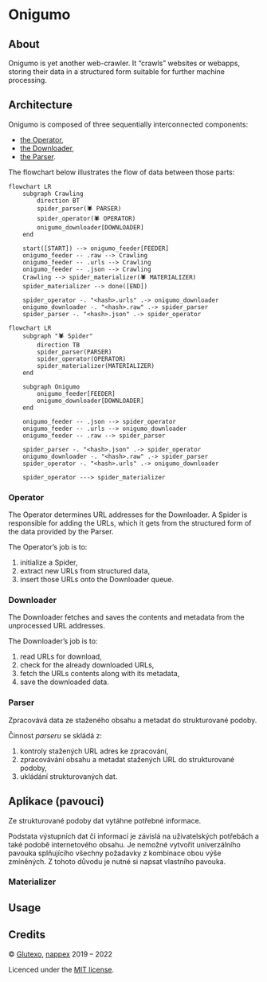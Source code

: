 # Onigumo #

## About ##

Onigumo is yet another web-crawler. It “crawls” websites or webapps, storing their data in a structured form suitable for further machine processing.

## Architecture ##

Onigumo is composed of three sequentially interconnected components:

* [the Operator](#operator),
* [the Downloader](#downloader),
* [the Parser](#parser).

The flowchart below illustrates the flow of data between those parts:

```mermaid
flowchart LR
    subgraph Crawling
        direction BT
        spider_parser(🕷️ PARSER)
        spider_operator(🕷️ OPERATOR)
        onigumo_downloader[DOWNLOADER]
    end

    start([START]) --> onigumo_feeder[FEEDER]
    onigumo_feeder -- .raw --> Crawling
    onigumo_feeder -- .urls --> Crawling
    onigumo_feeder -- .json --> Crawling
    Crawling --> spider_materializer(🕷️ MATERIALIZER)
    spider_materializer --> done([END])

    spider_operator -. "<hash>.urls" .-> onigumo_downloader
    onigumo_downloader -. "<hash>.raw" .-> spider_parser
    spider_parser -. "<hash>.json" .-> spider_operator
```

```mermaid
flowchart LR
    subgraph "🕷️ Spider"
        direction TB
        spider_parser(PARSER)
        spider_operator(OPERATOR)
        spider_materializer(MATERIALIZER)
    end

    subgraph Onigumo
        onigumo_feeder[FEEDER]
        onigumo_downloader[DOWNLOADER]
    end

    onigumo_feeder -- .json --> spider_operator
    onigumo_feeder -- .urls --> onigumo_downloader
    onigumo_feeder -- .raw --> spider_parser

    spider_parser -. "<hash>.json" .-> spider_operator
    onigumo_downloader -. "<hash>.raw" .-> spider_parser
    spider_operator -. "<hash>.urls" .-> onigumo_downloader

    spider_operator ---> spider_materializer
```

### Operator ###

The Operator determines URL addresses for the Downloader. A Spider is responsible for adding the URLs, which it gets from the structured form of the data provided by the Parser.

The Operator’s job is to:

1. initialize a Spider,
2. extract new URLs from structured data,
3. insert those URLs onto the Downloader queue.

### Downloader ###

The Downloader fetches and saves the contents and metadata from the unprocessed URL addresses.

The Downloader’s job is to:

1. read URLs for download,
2. check for the already downloaded URLs,
3. fetch the URLs contents along with its metadata,
4. save the downloaded data.

### Parser ###

Zpracovává data ze staženého obsahu a metadat do strukturované podoby.

Činnost _parseru_ se skládá z:

1. kontroly stažených URL adres ke zpracování,
2. zpracovávání obsahu a metadat stažených URL do strukturované podoby,
3. ukládání strukturovaných dat.

## Aplikace (pavouci) ##

Ze strukturované podoby dat vytáhne potřebné informace.

Podstata výstupních dat či informací je závislá na uživatelských potřebách a také podobě internetového obsahu. Je nemožné vytvořit univerzálního pavouka splňujícího všechny požadavky z kombinace obou výše zmíněných. Z tohoto důvodu je nutné si napsat vlastního pavouka.

### Materializer ###

## Usage ##

## Credits ##

© [Glutexo](https://github.com/Glutexo), [nappex](https://github.com/nappex) 2019 – 2022

Licenced under the [MIT license](LICENSE.txt).
